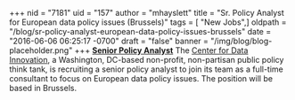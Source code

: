 +++
nid = "7181"
uid = "157"
author = "mhayslett"
title = "Sr. Policy Analyst for European data policy issues (Brussels)"
tags = [ "New Jobs",]
oldpath = "/blog/sr-policy-analyst-european-data-policy-issues-brussels"
date = "2016-06-06 06:25:17 -0700"
draft = "false"
banner = "/img/blog/blog-placeholder.png"
+++
[**Senior Policy
Analyst**](http://datainnovation.us7.list-manage.com/track/click?u=28248b30fcf4530636ad320fc&id=71dfc1b16d&e=443b7fc996)
The [Center for Data Innovation](http://www.datainnovation.org/), a
Washington, DC-based non-profit, non-partisan public policy think tank,
is recruiting a senior policy analyst to join its team as a full-time
consultant to focus on European data policy issues. The position will be
based in Brussels.

